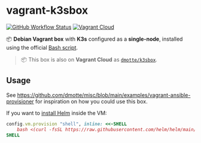 # vagrant-k3sbox

[![GitHub Workflow Status](https://img.shields.io/github/actions/workflow/status/dmotte/vagrant-k3sbox/release.yml?branch=main&logo=github&style=flat-square)](https://github.com/dmotte/vagrant-k3sbox/actions)
[![Vagrant Cloud](https://img.shields.io/badge/vagrant-dmotte/k3sbox-blue?logo=vagrant&style=flat-square)](https://app.vagrantup.com/dmotte/boxes/k3sbox)

:package: **Debian Vagrant box** with **K3s** configured as a **single-node**, installed using the official [Bash script](https://docs.k3s.io/quick-start).

> :package: This box is also on **Vagrant Cloud** as [`dmotte/k3sbox`](https://app.vagrantup.com/dmotte/boxes/k3sbox).

## Usage

See https://github.com/dmotte/misc/blob/main/examples/vagrant-ansible-provisioner for inspiration on how you could use this box.

If you want to [install Helm](https://helm.sh/docs/intro/install/#from-script) inside the VM:

```ruby
config.vm.provision "shell", inline: <<-SHELL
    bash <(curl -fsSL https://raw.githubusercontent.com/helm/helm/main/scripts/get-helm-3)
SHELL
```
